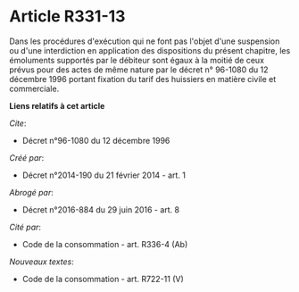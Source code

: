 # Article R331-13

Dans les procédures d'exécution qui ne font pas l'objet d'une suspension ou d'une interdiction en application des
dispositions du présent chapitre, les émoluments supportés par le débiteur sont égaux à la moitié de ceux prévus pour des
actes de même nature par le décret n° 96-1080 du 12 décembre 1996 portant fixation du tarif des huissiers en matière civile
et commerciale.

**Liens relatifs à cet article**

_Cite_:

  - Décret n°96-1080 du 12 décembre 1996

_Créé par_:

  - Décret n°2014-190 du 21 février 2014 - art. 1

_Abrogé par_:

  - Décret n°2016-884 du 29 juin 2016 - art. 8

_Cité par_:

  - Code de la consommation - art. R336-4 (Ab)

_Nouveaux textes_:

  - Code de la consommation - art. R722-11 (V)
